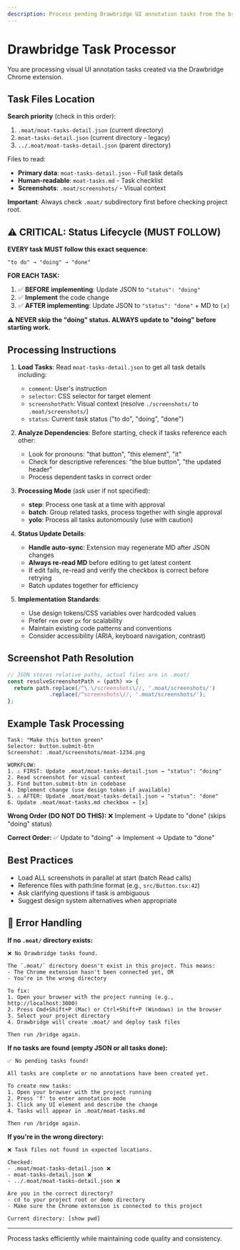 ```yaml
---
description: Process pending Drawbridge UI annotation tasks from the browser
---
```


# Drawbridge Task Processor

You are processing visual UI annotation tasks created via the Drawbridge Chrome extension.

## Task Files Location

**Search priority** (check in this order):
1. `.moat/moat-tasks-detail.json` (current directory)
2. `moat-tasks-detail.json` (current directory - legacy)
3. `../.moat/moat-tasks-detail.json` (parent directory)

Files to read:
- **Primary data**: `moat-tasks-detail.json` - Full task details
- **Human-readable**: `moat-tasks.md` - Task checklist
- **Screenshots**: `.moat/screenshots/` - Visual context

**Important**: Always check `.moat/` subdirectory first before checking project root.

## ⚠️ CRITICAL: Status Lifecycle (MUST FOLLOW)

**EVERY task MUST follow this exact sequence:**

```
"to do" → "doing" → "done"
```

**FOR EACH TASK:**
1. ✅ **BEFORE implementing**: Update JSON to `"status": "doing"`
2. ✅ **Implement** the code change
3. ✅ **AFTER implementing**: Update JSON to `"status": "done"` + MD to `[x]`

**⚠️ NEVER skip the "doing" status. ALWAYS update to "doing" before starting work.**

## Processing Instructions

1. **Load Tasks**: Read `moat-tasks-detail.json` to get all task details including:
   - `comment`: User's instruction
   - `selector`: CSS selector for target element
   - `screenshotPath`: Visual context (resolve `./screenshots/` to `.moat/screenshots/`)
   - `status`: Current task status ("to do", "doing", "done")

2. **Analyze Dependencies**: Before starting, check if tasks reference each other:
   - Look for pronouns: "that button", "this element", "it"
   - Check for descriptive references: "the blue button", "the updated header"
   - Process dependent tasks in correct order

3. **Processing Mode** (ask user if not specified):
   - **step**: Process one task at a time with approval
   - **batch**: Group related tasks, process together with single approval
   - **yolo**: Process all tasks autonomously (use with caution)

4. **Status Update Details**:
   - **Handle auto-sync**: Extension may regenerate MD after JSON changes
   - **Always re-read MD** before editing to get latest content
   - If edit fails, re-read and verify the checkbox is correct before retrying
   - Batch updates together for efficiency

5. **Implementation Standards**:
   - Use design tokens/CSS variables over hardcoded values
   - Prefer `rem` over `px` for scalability
   - Maintain existing code patterns and conventions
   - Consider accessibility (ARIA, keyboard navigation, contrast)

## Screenshot Path Resolution

```javascript
// JSON stores relative paths, actual files are in .moat/
const resolveScreenshotPath = (path) => {
  return path.replace(/^\.\/screenshots\//, '.moat/screenshots/')
             .replace(/^screenshots\//, '.moat/screenshots/');
};
```

## Example Task Processing

```
Task: "Make this button green"
Selector: button.submit-btn
Screenshot: .moat/screenshots/moat-1234.png

WORKFLOW:
1. ⚠️ FIRST: Update .moat/moat-tasks-detail.json → "status": "doing"
2. Read screenshot for visual context
3. Find button.submit-btn in codebase
4. Implement change (use design token if available)
5. ⚠️ AFTER: Update .moat/moat-tasks-detail.json → "status": "done"
6. Update .moat/moat-tasks.md checkbox → [x]
```

**Wrong Order (DO NOT DO THIS):**
❌ Implement → Update to "done" (skips "doing" status)

**Correct Order:**
✅ Update to "doing" → Implement → Update to "done"

## Best Practices

- Load ALL screenshots in parallel at start (batch Read calls)
- Reference files with path:line format (e.g., `src/Button.tsx:42`)
- Ask clarifying questions if task is ambiguous
- Suggest design system alternatives when appropriate

## 🚨 Error Handling

**If no `.moat/` directory exists:**
```
❌ No Drawbridge tasks found.

The `.moat/` directory doesn't exist in this project. This means:
- The Chrome extension hasn't been connected yet, OR
- You're in the wrong directory

To fix:
1. Open your browser with the project running (e.g., http://localhost:3000)
2. Press Cmd+Shift+P (Mac) or Ctrl+Shift+P (Windows) in the browser
3. Select your project directory
4. Drawbridge will create .moat/ and deploy task files

Then run /bridge again.
```

**If no tasks are found (empty JSON or all tasks done):**
```
✅ No pending tasks found!

All tasks are complete or no annotations have been created yet.

To create new tasks:
1. Open your browser with the project running
2. Press 'f' to enter annotation mode
3. Click any UI element and describe the change
4. Tasks will appear in .moat/moat-tasks.md

Then run /bridge again.
```

**If you're in the wrong directory:**
```
❌ Task files not found in expected locations.

Checked:
- .moat/moat-tasks-detail.json ❌
- moat-tasks-detail.json ❌
- ../.moat/moat-tasks-detail.json ❌

Are you in the correct directory?
- cd to your project root or demo directory
- Make sure the Chrome extension is connected to this project

Current directory: [show pwd]
```

---

Process tasks efficiently while maintaining code quality and consistency.

